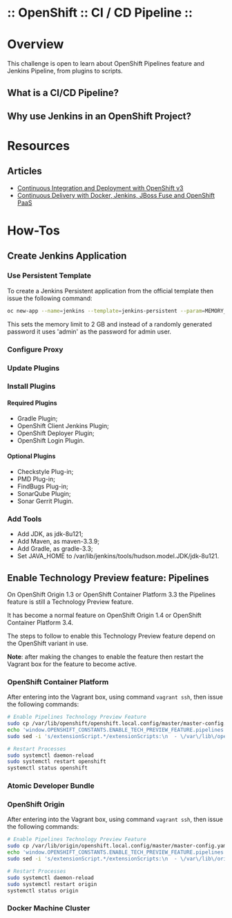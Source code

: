 :: OpenShift :: CI / CD Pipeline ::
===================================

# Overview

This challenge is open to learn about OpenShift Pipelines feature and Jenkins Pipeline, from plugins to scripts.

## What is a CI/CD Pipeline?

## Why use Jenkins in an OpenShift Project?

# Resources

## Articles

- [Continuous Integration and Deployment with OpenShift v3](https://blog.openshift.com/continuous-integration-deployment-v3/)
- [Continuous Delivery with Docker, Jenkins, JBoss Fuse and OpenShift PaaS](http://blog.christianposta.com/demo/continuous-delivery-with-jenkins-gerrit-jboss-fuse-and-openshift-paas/)

# How-Tos

## Create Jenkins Application

### Use Persistent Template

To create a Jenkins Persistent application from the official template then issue the following command:

```bash
oc new-app --name=jenkins --template=jenkins-persistent --param=MEMORY_LIMIT=2Gi,JENKINS_PASSWORD=admin
```

This sets the memory limit to 2 GB and instead of a randomly generated password it uses 'admin' as the password for admin user.

### Configure Proxy

### Update Plugins

### Install Plugins

#### Required Plugins

- Gradle Plugin;
- OpenShift Client Jenkins Plugin;
- OpenShift Deployer Plugin;
- OpenShift Login Plugin.

#### Optional Plugins

- Checkstyle Plug-in;
- PMD Plug-in;
- FindBugs Plug-in;
- SonarQube Plugin;
- Sonar Gerrit Plugin.

### Add Tools

- Add JDK, as jdk-8u121;
- Add Maven, as maven-3.3.9;
- Add Gradle, as gradle-3.3;
- Set JAVA_HOME to /var/lib/jenkins/tools/hudson.model.JDK/jdk-8u121.

## Enable Technology Preview feature: Pipelines

On OpenShift Origin 1.3 or OpenShift Container Platform 3.3 the Pipelines feature is still a Technology Preview feature.

It has become a normal feature on OpenShift Origin 1.4 or OpenShift Container Platform 3.4.

The steps to follow to enable this Technology Preview feature depend on the OpenShift variant in use.

**Note**: after making the changes to enable the feature then restart the Vagrant box for the feature to become active.

### OpenShift Container Platform

After entering into the Vagrant box, using command ```vagrant ssh```, then issue the following commands:

```bash
# Enable Pipelines Technology Preview Feature
sudo cp /var/lib/openshift/openshift.local.config/master/master-config.yaml /var/lib/openshift/openshift.local.config/master/master-config.yaml.original
echo 'window.OPENSHIFT_CONSTANTS.ENABLE_TECH_PREVIEW_FEATURE.pipelines = true;' | sudo tee -a /var/lib/openshift/openshift.local.config/master/tech-preview.js
sudo sed -i 's/extensionScript.*/extensionScripts:\n  - \/var\/lib\/openshift\/openshift.local.config\/master\/tech-preview.js/' /var/lib/openshift/openshift.local.config/master/master-config.yaml

# Restart Processes
sudo systemctl daemon-reload
sudo systemctl restart openshift
systemctl status openshift
```

### Atomic Developer Bundle

### OpenShift Origin

After entering into the Vagrant box, using command ```vagrant ssh```, then issue the following commands:

```bash
# Enable Pipelines Technology Preview Feature
sudo cp /var/lib/origin/openshift.local.config/master/master-config.yaml /var/lib/origin/openshift.local.config/master/master-config.yaml.original
echo 'window.OPENSHIFT_CONSTANTS.ENABLE_TECH_PREVIEW_FEATURE.pipelines = true;' | sudo tee -a /var/lib/origin/openshift.local.config/master/tech-preview.js
sudo sed -i 's/extensionScript.*/extensionScripts:\n  - \/var\/lib\/origin\/openshift.local.config\/master\/tech-preview.js/' /var/lib/origin/openshift.local.config/master/master-config.yaml

# Restart Processes
sudo systemctl daemon-reload
sudo systemctl restart origin
systemctl status origin
```

### Docker Machine Cluster
